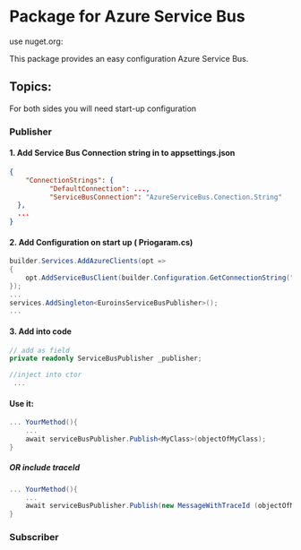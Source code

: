 # Package for Azure Service Bus

use nuget.org: 


This package provides an easy configuration Azure Service Bus.

## Topics:
For both sides you will need start-up configuration
 
### Publisher

#### 1. Add Service Bus Connection string in to appsettings.json
```json
{
    "ConnectionStrings": {
          "DefaultConnection": ...,
          "ServiceBusConnection": "AzureServiceBus.Conection.String"
  },
  ... 
}
````

#### 2. Add Configuration on start up ( Priogaram.cs) 
````csharp
builder.Services.AddAzureClients(opt =>
{
    opt.AddServiceBusClient(builder.Configuration.GetConnectionString("ServiceBusConnection"));
});
...
services.AddSingleton<EuroinsServiceBusPublisher>();
...
````

#### 3. Add into code
````csharp
// add as field
private readonly ServiceBusPublisher _publisher;

//inject into ctor
 ...
````
#### Use it:

````csharp
... YourMethod(){
    ...
    await serviceBusPublisher.Publish<MyClass>(objectOfMyClass);
}
````
##### OR include traceId
````csharp
... YourMethod(){
    ...
    await serviceBusPublisher.Publish(new MessageWithTraceId (objectOfMyClass, requestId));
}
````
### Subscriber 
